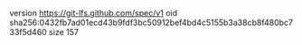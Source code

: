 version https://git-lfs.github.com/spec/v1
oid sha256:0432fb7ad01ecd43b9fdf3bc50912bef4bd4c5155b3a38cb8f480bc733f5d460
size 157
